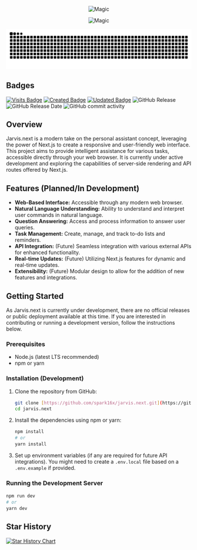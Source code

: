 <p align="center">
  <img src="https://capsule-render.vercel.app/api?type=waving&height=300&color=gradient&text=Jarvis&animation=fadeIn" alt="Magic"></img>
</p>

<p align="center">
  <img src="https://readme-typing-svg.herokuapp.com?font=Playwrite+AU+SA&pause=1000&center=true&width=435&lines=A+personal+assistant+project;by+Pratham+Vig;built+with+Next.js" alt="Magic"></img>
</p>

<picture align="center">
  <source media="(prefers-color-scheme: dark)" srcset="https://raw.githubusercontent.com/spark16x/jarvis.next/output/github-contribution-grid-snake-dark.svg">
  <source media="(prefers-color-scheme: light)" srcset="https://raw.githubusercontent.com/spark16x/jarvis.next/output/github-contribution-grid-snake.svg">
  <img alt="github contribution grid snake animation" src="https://raw.githubusercontent.com/spark16x/jarvis.next/output/github-contribution-grid-snake.svg">
</picture>

## Badges

[![Visits Badge](https://badges.pufler.dev/visits/spark16x/jarvis.next)](https://badges.pufler.dev)      [![Created Badge](https://badges.pufler.dev/created/spark16x/jarvis.next)](https://badges.pufler.dev)    [![Updated Badge](https://badges.pufler.dev/updated/spark16x/jarvis.next)](https://badges.pufler.dev)   ![GitHub Release](https://img.shields.io/github/v/release/spark16x/jarvis.next)    ![GitHub Release Date](https://img.shields.io/github/release-date/spark16x/jarvis.next)
     ![GitHub commit activity](https://img.shields.io/github/commit-activity/m/spark16x/jarvis.next)




## Overview

Jarvis.next is a modern take on the personal assistant concept, leveraging the power of Next.js to create a responsive and user-friendly web interface. This project aims to provide intelligent assistance for various tasks, accessible directly through your web browser. It is currently under active development and exploring the capabilities of server-side rendering and API routes offered by Next.js.

## Features (Planned/In Development)

* **Web-Based Interface:** Accessible through any modern web browser.
* **Natural Language Understanding:** Ability to understand and interpret user commands in natural language.
* **Question Answering:** Access and process information to answer user queries.
* **Task Management:** Create, manage, and track to-do lists and reminders.
* **API Integration:** (Future) Seamless integration with various external APIs for enhanced functionality.
* **Real-time Updates:** (Future) Utilizing Next.js features for dynamic and real-time updates.
* **Extensibility:** (Future) Modular design to allow for the addition of new features and integrations.

## Getting Started

As Jarvis.next is currently under development, there are no official releases or public deployment available at this time. If you are interested in contributing or running a development version, follow the instructions below.

### Prerequisites

* Node.js (latest LTS recommended)
* npm or yarn

### Installation (Development)

1.  Clone the repository from GitHub:
    ```bash
    git clone [https://github.com/spark16x/jarvis.next.git](https://github.com/spark16x/jarvis.next.git)
    cd jarvis.next
    ```

2.  Install the dependencies using npm or yarn:
    ```bash
    npm install
    # or
    yarn install
    ```

3.  Set up environment variables (if any are required for future API integrations). You might need to create a `.env.local` file based on a `.env.example` if provided.

### Running the Development Server

```bash
npm run dev
# or
yarn dev
```

## Star History

<a href="https://www.star-history.com/#spark16x/jarvis.next&Timeline">
 <picture>
   <source media="(prefers-color-scheme: dark)" srcset="https://api.star-history.com/svg?repos=spark16x/jarvis.next&type=Timeline&theme=dark" />
   <source media="(prefers-color-scheme: light)" srcset="https://api.star-history.com/svg?repos=spark16x/jarvis.next&type=Timeline" />
   <img alt="Star History Chart" src="https://api.star-history.com/svg?repos=spark16x/jarvis.next&type=Timeline" />
 </picture>
</a>